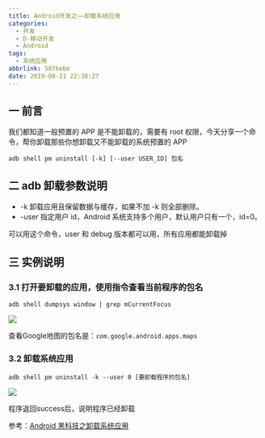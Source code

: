 ```yaml
---
title: Android开发之——卸载系统应用
categories:
  - 开发
  - D-移动开发
  - Android
tags:
  - 系统应用
abbrlink: 58fbebe
date: 2019-08-21 22:30:27
---
```


## 一 前言

我们都知道一般预置的 APP 是不能卸载的，需要有 root 权限，今天分享一个命令，帮你卸载那些你想卸载又不能卸载的系统预置的 APP  

	adb shell pm uninstall [-k] [--user USER_ID] 包名  

<!--more-->

## 二 adb 卸载参数说明

* -k    卸载应用且保留数据与缓存，如果不加 -k 则全部删除。
* -user 指定用户 id，Android 系统支持多个用户，默认用户只有一个，id=0。

可以用这个命令，user 和 debug 版本都可以用，所有应用都能卸载掉

## 三 实例说明

### 3.1 打开要卸载的应用，使用指令查看当前程序的包名

	adb shell dumpsys window | grep mCurrentFocus

![][1]

查看Google地图的包名是：`com.google.android.apps.maps`

### 3.2 卸载系统应用  

	adb shell pm uninstall -k --user 0 [要卸载程序的包名]   

![][2]    

程序返回success后，说明程序已经卸载  


参考：[Android 黑科技之卸载系统应用][3]

[1]: https://cdn.jsdelivr.net/gh/PGzxc/CDN/blog-image/adb-shell-dumpsys-current.png
[2]: https://cdn.jsdelivr.net/gh/PGzxc/CDN/blog-image/adb-shell-uninstall-system-app.png
[3]:https://dwz.cn/Ryd8n3kT


